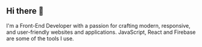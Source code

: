 ## Hi there 👋

I'm a Front-End Developer with a passion for crafting modern, responsive, and user-friendly websites and applications.
JavaScript, React and Firebase are some of the tools I use.
